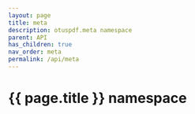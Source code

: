 ```yaml
---
layout: page
title: meta
description: otuspdf.meta namespace
parent: API
has_children: true
nav_order: meta
permalink: /api/meta
---
```


<h1>{{ page.title }} namespace</h1>
